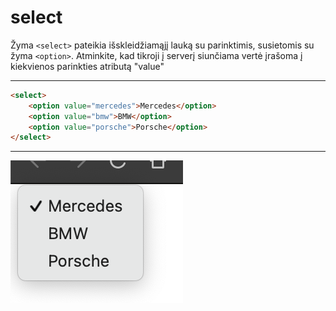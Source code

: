 # select

Žyma `<select>` pateikia išskleidžiamąjį lauką su parinktimis, susietomis su žyma `<option>`. Atminkite, kad tikroji į serverį siunčiama vertė įrašoma į kiekvienos parinkties atributą "value"

---

```html
<select>
    <option value="mercedes">Mercedes</option>
    <option value="bmw">BMW</option>
    <option value="porsche">Porsche</option>
</select>
```

---

![select](image/select-form.png)